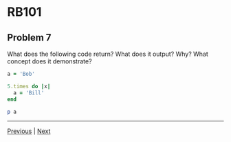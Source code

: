 # RB101
## Problem 7

What does the following code return? What does it output? Why? What concept does it demonstrate?

```ruby
a = 'Bob'

5.times do |x|
  a = 'Bill'
end

p a
```

---

[Previous](06.md) | [Next](08.md)
